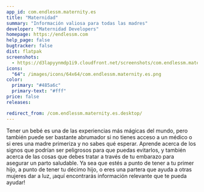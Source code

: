 ```yaml
---
app_id: com.endlessm.maternity.es
title: "Maternidad"
summary: "Información valiosa para todas las madres"
developer: "Maternidad Developers"
homepage: https://endlessm.com
help_page: false
bugtracker: false
dist: flatpak
screenshots:
  - https://d3lapyynmdp1i9.cloudfront.net/screenshots/com.endlessm.maternity.es/C/com.endlessm.maternity.es-screenshot1.jpg
icons:
  "64": /images/icons/64x64/com.endlessm.maternity.es.png
color:
  primary: "#485a6c"
  primary-text: "#fff"
price: false
releases:

redirect_from: /com.endlessm.maternity.es.desktop/
---
```


<p>Tener un bebé es una de las experiencias más mágicas del mundo, pero también puede ser bastante abrumador si  no tienes acceso a un médico o si eres una madre primeriza y no sabes qué esperar. Aprende acerca de los signos que podrían ser peligrosos para que puedas evitarlos, y también acerca de las cosas que debes tratar a través de tu embarazo para asegurar un parto saludable. Ya sea que estés a punto de tener a tu primer hijo, a punto de tener tu décimo hijo, o eres una partera que ayuda a otras mujeres dar a luz, ¡aquí encontrarás información relevante que te pueda ayudar!</p>